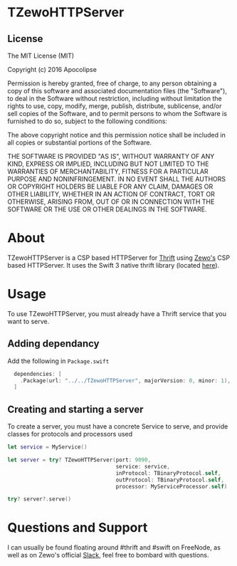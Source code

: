 TZewoHTTPServer
======================

License
--------
The MIT License (MIT)

Copyright (c) 2016 Apocolipse

Permission is hereby granted, free of charge, to any person obtaining a copy
of this software and associated documentation files (the "Software"), to deal
in the Software without restriction, including without limitation the rights
to use, copy, modify, merge, publish, distribute, sublicense, and/or sell
copies of the Software, and to permit persons to whom the Software is
furnished to do so, subject to the following conditions:

The above copyright notice and this permission notice shall be included in all
copies or substantial portions of the Software.

THE SOFTWARE IS PROVIDED "AS IS", WITHOUT WARRANTY OF ANY KIND, EXPRESS OR
IMPLIED, INCLUDING BUT NOT LIMITED TO THE WARRANTIES OF MERCHANTABILITY,
FITNESS FOR A PARTICULAR PURPOSE AND NONINFRINGEMENT. IN NO EVENT SHALL THE
AUTHORS OR COPYRIGHT HOLDERS BE LIABLE FOR ANY CLAIM, DAMAGES OR OTHER
LIABILITY, WHETHER IN AN ACTION OF CONTRACT, TORT OR OTHERWISE, ARISING FROM,
OUT OF OR IN CONNECTION WITH THE SOFTWARE OR THE USE OR OTHER DEALINGS IN THE
SOFTWARE.


About
========

TZewoHTTPServer is a CSP based HTTPServer for [Thrift](https://github.com/apache/thrift) using [Zewo's](https://github.com/zewo/zewo) CSP based HTTPServer.  It uses the Swift 3 native thrift library (located [here](https://github.com/apocolipse/thrift-swift)).

Usage
========
To use TZewoHTTPServer, you must already have a Thrift service that you want to serve.

Adding dependancy
--------
Add the following in `Package.swift`
```swift
  dependencies: [
    .Package(url: "../../TZewoHTTPServer", majorVersion: 0, minor: 1),
  ]
```

Creating and starting a server
--------
To create a server, you must have a concrete Service to serve, and provide classes for protocols and processors used
```swift
let service = MyService()

let server = try? TZewoHTTPServer(port: 9090,
                                  service: service,
                                  inProtocol: TBinaryProtocol.self,
                                  outProtocol: TBinaryProtocol.self,
                                  processor: MyServiceProcessor.self)

try? server?.serve()                                  
```



Questions and Support
=====================
I can usually be found floating around #thrift and #swift on FreeNode, as well as on Zewo's official [Slack](http://slack.zewo.io/), feel free to bombard with questions.
